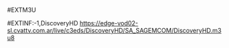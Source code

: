 #EXTM3U

#EXTINF:-1,DiscoveryHD
https://edge-vod02-sl.cvattv.com.ar/live/c3eds/DiscoveryHD/SA_SAGEMCOM/DiscoveryHD.m3u8







